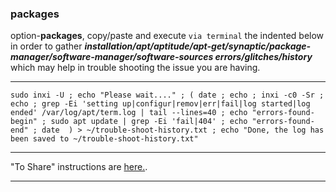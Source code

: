### packages
option-**packages**, 
copy/paste and execute `via terminal` the indented below in order to gather **_installation/apt/aptitude/apt-get/synaptic/package-manager/software-manager/software-sources errors/glitches/history_** which may help in trouble shooting the issue you are having.
***
`
sudo inxi -U ;
echo "Please wait...." ;
(
  date ;
  echo ;
  inxi -c0 -Sr ;
  echo ;
  grep -Ei 'setting up|configur|remov|err|fail|log started|log ended' /var/log/apt/term.log | tail --lines=40 ;
  echo "errors-found-begin" ;
  sudo apt update | grep -Ei 'fail|404' ;
  echo "errors-found-end" ;
  date 
) > ~/trouble-shoot-history.txt ;
echo "Done, the log has been saved to ~/trouble-shoot-history.txt"
`
***
"To Share" instructions are [here.](https://github.com/two-dogs/the-kennel/wiki/trouble-shoot-history#to-share).
***
